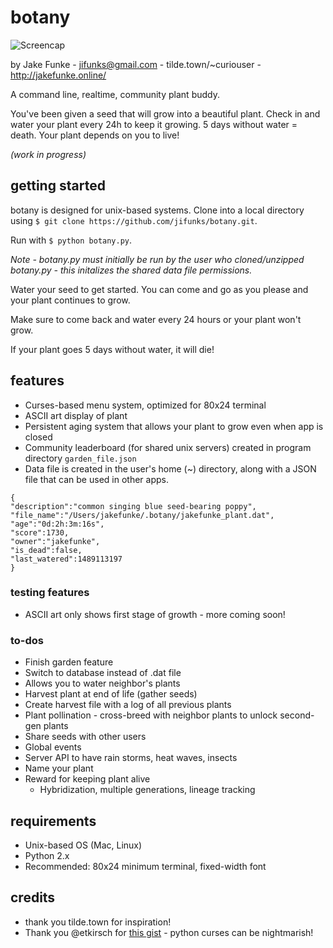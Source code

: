# botany
![Screencap](http://tilde.town/~curiouser/botanybeta2.png)

by Jake Funke - jifunks@gmail.com - tilde.town/~curiouser - http://jakefunke.online/

A command line, realtime, community plant buddy.

You've been given a seed that will grow into a beautiful plant.
Check in and water your plant every 24h to keep it growing. 5 days without water = death. Your plant depends on you to live!

*(work in progress)*

## getting started
botany is designed for unix-based systems. Clone into a local directory using `$ git clone https://github.com/jifunks/botany.git`.

Run with `$ python botany.py`.

*Note - botany.py must initially be run by the user who cloned/unzipped
botany.py - this initalizes the shared data file permissions.*

Water your seed to get started. You can come and go as you please and your plant continues to grow.

Make sure to come back and water every 24 hours or your plant won't grow.

If your plant goes 5 days without water, it will die!


## features
* Curses-based menu system, optimized for 80x24 terminal
* ASCII art display of plant
* Persistent aging system that allows your plant to grow even when app is closed
* Community leaderboard (for shared unix servers) created in program directory `garden_file.json`
* Data file is created in the user's home (~) directory, along with a JSON file that can be used in other apps.

```
{
"description":"common singing blue seed-bearing poppy",
"file_name":"/Users/jakefunke/.botany/jakefunke_plant.dat",
"age":"0d:2h:3m:16s",
"score":1730,
"owner":"jakefunke",
"is_dead":false,
"last_watered":1489113197
}
```

### testing features
* ASCII art only shows first stage of growth - more coming soon!

### to-dos
* Finish garden feature
 * Switch to database instead of .dat file
 * Allows you to water neighbor's plants
* Harvest plant at end of life (gather seeds)
 * Create harvest file with a log of all previous plants
 * Plant pollination - cross-breed with neighbor plants to unlock second-gen plants
 * Share seeds with other users
* Global events
 * Server API to have rain storms, heat waves, insects
* Name your plant
* Reward for keeping plant alive
  * Hybridization, multiple generations, lineage tracking

## requirements
* Unix-based OS (Mac, Linux)
* Python 2.x
* Recommended: 80x24 minimum terminal, fixed-width font

## credits
* thank you tilde.town for inspiration!
* Thank you @etkirsch for [this gist](https://gist.github.com/etkirsch/53505478f53aeeac24a5) - python curses can be nightmarish!
